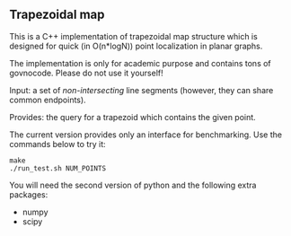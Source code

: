 Trapezoidal map
---------------

This is a C++ implementation of trapezoidal map structure
which is designed for quick (in O(n\*logN)) point
localization in planar graphs.

The implementation is only for academic purpose and
contains tons of govnocode. Please do not use it yourself!

Input: a set of *non-intersecting* line segments (however,
they can share common endpoints).

Provides: the query for a trapezoid which contains the given point.

The current version provides only an interface for benchmarking.
Use the commands below to try it:

	make
	./run_test.sh NUM_POINTS

You will need the second version of python and the following
extra packages:

* numpy
* scipy
